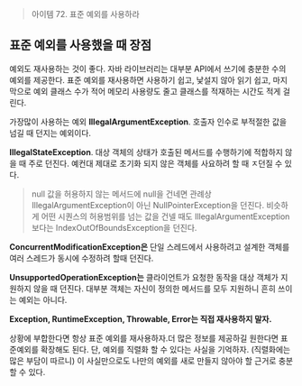 > 아이템 72. 표준 예외를 사용하라

## 표준 예외를 사용했을 때 장점

예외도 재사용하는 것이 좋다. 자바 라이브러리는 대부분 API에서 쓰기에 충분한 수의 예외를 제공한다. 표준 예외를 재사용하면 사용하기 쉽고, 낯설지 않아 읽기 쉽고,  마지막으로 예외 클래스 수가 적어 메모리 사용량도 줄고 클래스를 적재하는 시간도 적게 걸린다. 





가장많이 사용하는 예외 **IllegalArgumentException**. 호출자 인수로 부적절한 값을 넘길 때 던지는 예외이다. 

**IllegalStateException**. 대상 객체의 상태가 호출된 메서드를 수행하기에 적합하지 않을 때 주로 던진다. 예컨대 제대로 초기화 되지 않은 객체를 사요하려 할 때 ㅈ던질 수 있다.

>  null 값을 허용하지 않는 메서드에 null을 건네면 관례상 IllegalArgumentException이 아닌 NullPointerException을 던진다. 비슷하게 어떤 시퀀스의 허용범위를 넘는 값을 건넬 때도 IllegalArgumentException보다는 IndexOutOfBoundsException을 던진다. 



**ConcurrentModificationException은** 단일 스레드에서 사용하려고 설계한 객체를 여러 스레드가 동시에 수정하려 할때 던진다. 

**UnsupportedOperationException는** 클라이언트가 요청한 동작을 대상 객체가 지원하지 않을 때 던진다. 대부분 객체는 자신이 정의한 메서드를 모두 지원하니 흔히 쓰이는 예외는 아니다. 

**Exception, RuntimeException, Throwable, Error는 직접 재사용하지 말자.**

상황에 부합한다면 항상 표준 예외를 재사용하자.더 많은 정보를 제공하길 원한다면 표준예외를 확장해도 된다. 단, 예외를 직렬화 할 수 있다는 사실을 기억하자. (직렬화에는 많은 부담이 따르니) 이 사실만으로도 나만의 예외를 새로 만들지 않아야 할 근거로 충분할 수 있다. 

